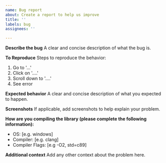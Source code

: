 ```yaml
---
name: Bug report
about: Create a report to help us improve
title: ''
labels: bug
assignees: ''

---
```


**Describe the bug**
A clear and concise description of what the bug is.

**To Reproduce**
Steps to reproduce the behavior:
1. Go to '...'
2. Click on '....'
3. Scroll down to '....'
4. See error

**Expected behavior**
A clear and concise description of what you expected to happen.

**Screenshots**
If applicable, add screenshots to help explain your problem.

**How are you compiling the library (please complete the following information):**
 - OS: [e.g. windows]
 - Compiler: [e.g. clang]
 - Compiler Flags: [e.g -O2, std=c89]

**Additional context**
Add any other context about the problem here.
